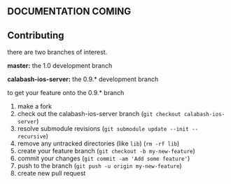 DOCUMENTATION COMING
--------------------

Contributing
--------------------

there are two branches of interest.

**master:** the 1.0 development branch

**calabash-ios-server:** the 0.9.* development branch

to get your feature onto the 0.9.* branch

1. make a fork
2. check out the calabash-ios-server branch (`git checkout calabash-ios-server`)
3. resolve submodule revisions (`git submodule update --init --recursive`)
4. remove any untracked directories (like `lib`) (`rm -rf lib`)
5. create your feature branch (`git checkout -b my-new-feature`)
6. commit your changes (`git commit -am 'Add some feature'`)
7. push to the branch (`git push -u origin my-new-feature`)
8. create new pull request



